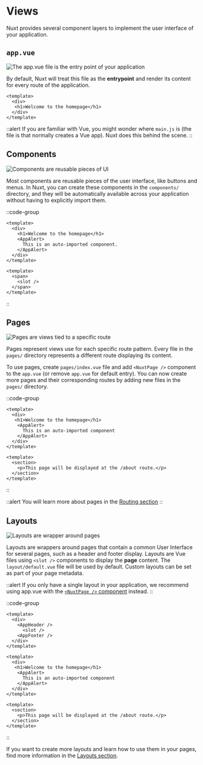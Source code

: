 # Views

Nuxt provides several component layers to implement the user interface of your application.

## `app.vue`

![The `app.vue` file is the entry point of your application](/img/getting-started/views/app.svg)

By default, Nuxt will treat this file as the **entrypoint** and render its content for every route of the application.

```vue [app.vue]
<template>
  <div>
   <h1>Welcome to the homepage</h1>
  </div>
</template>
```

::alert
If you are familiar with Vue, you might wonder where `main.js` is (the file is that normally creates a Vue app). Nuxt does this behind the scene.
::

## Components

![Components are reusable pieces of UI](/img/getting-started/views/components.svg)

Most components are reusable pieces of the user interface, like buttons and menus. In Nuxt, you can create these components in the `components/` directory, and they will be automatically available across your application without having to explicitly import them.

::code-group

```vue [App.vue]
<template>
  <div>
    <h1>Welcome to the homepage</h1>
    <AppAlert>
      This is an auto-imported component.
    </AppAlert>
  </div>
</template>
```

```vue [components/AppAlert.vue]
<template>
  <span>
    <slot />
  </span>
</template>
```

::

## Pages

![Pages are views tied to a specific route](/img/getting-started/views/pages.svg)

Pages represent views use for each specific route pattern. Every file in the `pages/` directory represents a different route displaying its content.

To use pages, create `pages/index.vue` file and add `<NuxtPage />` component to the `app.vue` (or remove `app.vue` for default entry). You can now create more pages and their corresponding routes by adding new files in the `pages/` directory.

::code-group

```vue [pages/index.vue]
<template>
  <div>
   <h1>Welcome to the homepage</h1>
    <AppAlert>
      This is an auto-imported component
    </AppAlert>
  </div>
</template>
```

```vue [pages/about.vue]
<template>
  <section>
    <p>This page will be displayed at the /about route.</p>
  </section>
</template>
```

::

::alert
You will learn more about pages in the [Routing section](/getting-started/routing)
::

## Layouts

![Layouts are wrapper around pages](/img/getting-started/views/layouts.svg)

Layouts are wrappers around pages that contain a common User Interface for several pages, such as a header and footer display. Layouts are Vue files using `<slot />` components to display the **page** content. The `layout/default.vue` file will be used by default. Custom layouts can be set as part of your page metadata.

::alert
If you only have a single layout in your application, we recommend using app.vue with the [`<NuxtPage />` component](/api/components/nuxt-page) instead.
::

::code-group

```vue [layouts/default.vue]
<template>
  <div>
    <AppHeader />
      <slot />
    <AppFooter />
  </div>
</template>
```

```vue [pages/index.vue]
<template>
  <div>
   <h1>Welcome to the homepage</h1>
    <AppAlert>
      This is an auto-imported component
    </AppAlert>
  </div>
</template>
```

```vue [pages/about.vue]
<template>
  <section>
    <p>This page will be displayed at the /about route.</p>
  </section>
</template>
```

::

If you want to create more layouts and learn how to use them in your pages, find more information in the [Layouts section](/guide/directory-structure/layouts).
